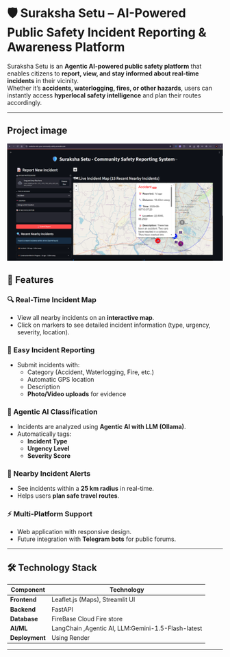 # 🛡️ Suraksha Setu – AI-Powered Public Safety Incident Reporting & Awareness Platform



Suraksha Setu is an **Agentic AI-powered public safety platform** that enables citizens to **report, view, and stay informed about real-time incidents** in their vicinity.  
Whether it’s **accidents, waterlogging, fires, or other hazards**, users can instantly access **hyperlocal safety intelligence** and plan their routes accordingly.

---

## Project image
<p align="center">
  <img src="assets/WebsiteUI.png" width="800"/>
</p>


## 🚀 Features

### 🔍 Real-Time Incident Map
- View all nearby incidents on an **interactive map**.
- Click on markers to see detailed incident information (type, urgency, severity, location).

### 📝 Easy Incident Reporting
- Submit incidents with:
  - Category (Accident, Waterlogging, Fire, etc.)
  - Automatic GPS location
  - Description
  - **Photo/Video uploads** for evidence

### 🤖 Agentic AI Classification
- Incidents are analyzed using **Agentic AI with LLM (Ollama)**.
- Automatically tags:
  - **Incident Type**
  - **Urgency Level**
  - **Severity Score**

### 📍 Nearby Incident Alerts
- See incidents within a **25 km radius** in real-time.
- Helps users **plan safe travel routes**.

### ⚡ Multi-Platform Support
- Web application with responsive design.
- Future integration with **Telegram bots** for public forums.

---

## 🛠 Technology Stack

| Component         | Technology |
|-------------------|------------|
| **Frontend**      | Leaflet.js (Maps), Streamlit UI |
| **Backend**       | FastAPI  |
| **Database**      | FireBase Cloud Fire store |
| **AI/ML**         | LangChain ,Agentic AI, LLM:Gemini-1.5-Flash-latest|
| **Deployment**    | Using Render |


---
